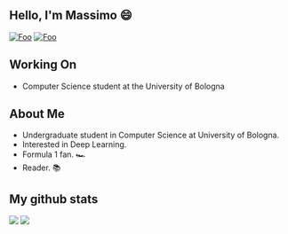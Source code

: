 ## Hello, I'm Massimo 😄

[![Foo](https://img.shields.io/badge/-MassimoRondelli-blue?logo=Linkedin)](https://www.linkedin.com/in/massimo-r-403207136/)
[![Foo](https://img.shields.io/badge/-MassimoRondelli-blue?logo=Twitter)](https://twitter.com/MassimoRondell3)

## Working On
- Computer Science student at the University of Bologna

## About Me
- Undergraduate student in Computer Science at University of Bologna.
- Interested in Deep Learning.
- Formula 1 fan. 🏎️ 
- Reader. 📚 

## My github stats
![](http://github-profile-summary-cards.vercel.app/api/cards/repos-per-language?username=maxrondelli&theme=dark)
![](http://github-profile-summary-cards.vercel.app/api/cards/stats?username=maxrondelli&theme=dark)
